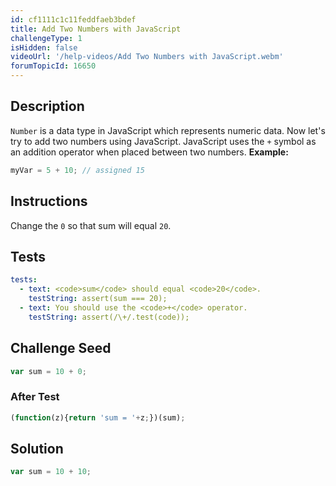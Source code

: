 ```yaml
---
id: cf1111c1c11feddfaeb3bdef
title: Add Two Numbers with JavaScript
challengeType: 1
isHidden: false
videoUrl: '/help-videos/Add Two Numbers with JavaScript.webm'
forumTopicId: 16650
---
```


## Description
<section id='description'>
<code>Number</code> is a data type in JavaScript which represents numeric data.
Now let's try to add two numbers using JavaScript.
JavaScript uses the <code>+</code> symbol as an addition operator when placed between two numbers.
<strong>Example:</strong>

```js
myVar = 5 + 10; // assigned 15
```

</section>

## Instructions
<section id='instructions'>
Change the <code>0</code> so that sum will equal <code>20</code>.
</section>

## Tests
<section id='tests'>

```yml
tests:
  - text: <code>sum</code> should equal <code>20</code>.
    testString: assert(sum === 20);
  - text: You should use the <code>+</code> operator.
    testString: assert(/\+/.test(code));

```

</section>

## Challenge Seed
<section id='challengeSeed'>

<div id='js-seed'>

```js
var sum = 10 + 0;

```

</div>


### After Test
<div id='js-teardown'>

```js
(function(z){return 'sum = '+z;})(sum);
```

</div>

</section>

## Solution
<section id='solution'>


```js
var sum = 10 + 10;
```

</section>
